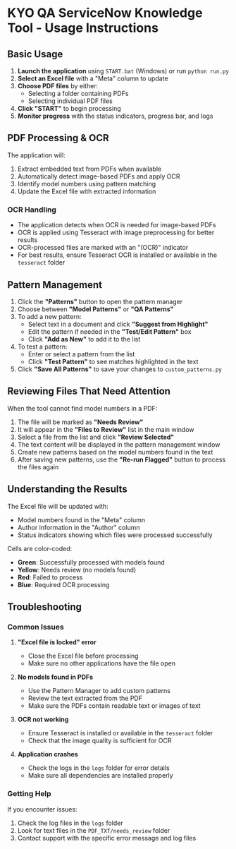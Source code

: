 # KYO QA ServiceNow Knowledge Tool - Usage Instructions

## Basic Usage

1. **Launch the application** using `START.bat` (Windows) or run `python run.py`
2. **Select an Excel file** with a "Meta" column to update
3. **Choose PDF files** by either:
   - Selecting a folder containing PDFs
   - Selecting individual PDF files
4. **Click "START"** to begin processing
5. **Monitor progress** with the status indicators, progress bar, and logs

## PDF Processing & OCR

The application will:
1. Extract embedded text from PDFs when available
2. Automatically detect image-based PDFs and apply OCR
3. Identify model numbers using pattern matching
4. Update the Excel file with extracted information

### OCR Handling

- The application detects when OCR is needed for image-based PDFs
- OCR is applied using Tesseract with image preprocessing for better results
- OCR-processed files are marked with an "(OCR)" indicator
- For best results, ensure Tesseract OCR is installed or available in the `tesseract` folder

## Pattern Management

1. Click the **"Patterns"** button to open the pattern manager
2. Choose between **"Model Patterns"** or **"QA Patterns"**
3. To add a new pattern:
   - Select text in a document and click **"Suggest from Highlight"**
   - Edit the pattern if needed in the **"Test/Edit Pattern"** box
   - Click **"Add as New"** to add it to the list
4. To test a pattern:
   - Enter or select a pattern from the list
   - Click **"Test Pattern"** to see matches highlighted in the text
5. Click **"Save All Patterns"** to save your changes to `custom_patterns.py`

## Reviewing Files That Need Attention

When the tool cannot find model numbers in a PDF:
1. The file will be marked as **"Needs Review"**
2. It will appear in the **"Files to Review"** list in the main window
3. Select a file from the list and click **"Review Selected"**
4. The text content will be displayed in the pattern management window
5. Create new patterns based on the model numbers found in the text
6. After saving new patterns, use the **"Re-run Flagged"** button to process the files again

## Understanding the Results

The Excel file will be updated with:
- Model numbers found in the "Meta" column
- Author information in the "Author" column
- Status indicators showing which files were processed successfully

Cells are color-coded:
- **Green**: Successfully processed with models found
- **Yellow**: Needs review (no models found)
- **Red**: Failed to process
- **Blue**: Required OCR processing

## Troubleshooting

### Common Issues

1. **"Excel file is locked" error**
   - Close the Excel file before processing
   - Make sure no other applications have the file open

2. **No models found in PDFs**
   - Use the Pattern Manager to add custom patterns
   - Review the text extracted from the PDF
   - Make sure the PDFs contain readable text or images of text

3. **OCR not working**
   - Ensure Tesseract is installed or available in the `tesseract` folder
   - Check that the image quality is sufficient for OCR

4. **Application crashes**
   - Check the logs in the `logs` folder for error details
   - Make sure all dependencies are installed properly

### Getting Help

If you encounter issues:
1. Check the log files in the `logs` folder
2. Look for text files in the `PDF_TXT/needs_review` folder
3. Contact support with the specific error message and log files
